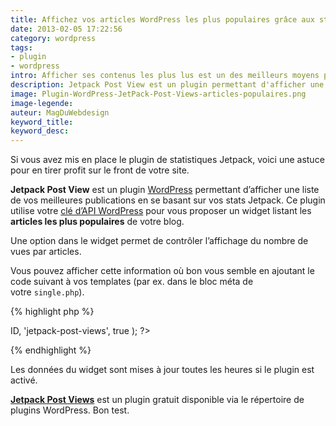 ```yaml
---
title: Affichez vos articles WordPress les plus populaires grâce aux stats Jetpack
date: 2013-02-05 17:22:56
category: wordpress
tags: 
- plugin
- wordpress
intro: Afficher ses contenus les plus lus est un des meilleurs moyens pour mettre en valeur son travail et ainsi attirer de nouveaux lecteurs.
description: Jetpack Post View est un plugin permettant d'afficher une liste de vos meilleures publications en se basant sur vos stats Jetpack.
image: Plugin-WordPress-JetPack-Post-Views-articles-populaires.png
image-legende:
auteur: MagDuWebdesign
keyword_title:
keyword_desc:
---
```


<p>Si vous avez mis en place le plugin de statistiques Jetpack, voici une astuce pour en tirer profit sur le front de votre site.</p>
<p><strong>Jetpack Post View</strong> est un plugin <a title="Archives WordPress" href="http://magazineduwebdesign.com/wordpress/" target="_blank">WordPress</a> permettant d’afficher une liste de vos meilleures publications en se basant sur vos stats Jetpack. Ce plugin utilise votre <a title="apikey.wordpress.com" href="https://apikey.wordpress.com/" target="_blank">clé d’API WordPress</a>&nbsp;pour vous proposer un widget listant les <strong>articles les plus populaires</strong> de votre blog.</p>
<p>Une option dans le widget permet de contrôler l’affichage du nombre de vues par articles.</p>
<p>Vous pouvez afficher cette information où bon vous semble en ajoutant le code suivant à vos templates (par ex. dans le bloc méta de votre&nbsp;<code>single.php</code>).</p>

{% highlight php %}
<?php echo get_post_meta( $post->ID, 'jetpack-post-views', true ); ?>
{% endhighlight %}

<p>Les données du widget sont mises à jour toutes les heures si le plugin est activé.</p>
<p><strong><a title="Jetpack Post Views" href="http://wordpress.org/extend/plugins/jetpack-post-views/" target="_blank">Jetpack Post Views</a></strong> est un plugin gratuit disponible via le répertoire de plugins WordPress. Bon test.</p>